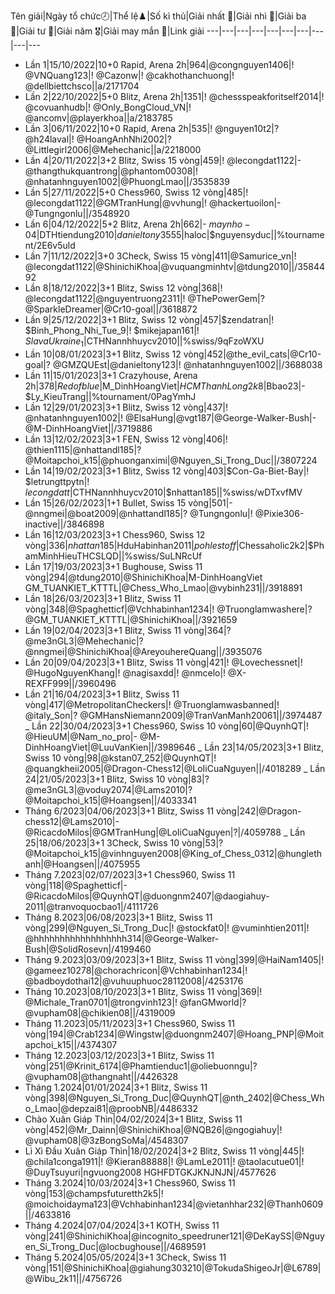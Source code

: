 Tên giải|Ngày tổ chức🕗|Thể lệ♟️|Số kì thủ|Giải nhất 🥇|Giải nhì 🥈|Giải ba 🥉|Giải tư 🏅|Giải năm 🎖️|Giải may mắn 🌟|Link giải
---|---|---|---|---|---|---|---|---|---
* Lần 1|15/10/2022|10+0 Rapid, Arena 2h|964|@congnguyen1406|! @VNQuang123|! @Cazonw|! @cakhothanchuong|! @dellbiettchsco||a/2171704
* Lần 2|22/10/2022|5+0 Blitz, Arena 2h|1351|! @chessspeakforitself2014|! @covuanhudb|! @Only_BongCloud_VN|! @ancomv|@playerkhoa||a/2183785
* Lần 3|06/11/2022|10+0 Rapid, Arena 2h|535|! @nguyen10t2|? @h24laval|! @HoangAnhNhi2002|? @Littlegirl2006|@Mehechanic||a/2218000
* Lần 4|20/11/2022|3+2 Blitz, Swiss 15 vòng|459|! @lecongdat1122|- @thangthukquantrong|@phantom00308|! @nhatanhnguyen1002|@PhuongLmao||/3535839
* Lần 5|27/11/2022|5+0 Chess960, Swiss 12 vòng|485|! @lecongdat1122|@GMTranHung|@vvhung|! @hackertuoilon|- @Tungngonlu||/3548920
* Lần 6|04/12/2022|5+2 Blitz, Arena 2h|662|- $maynho-04|$DTHtiendung2010|$danieltony3555|$haloc|$nguyensyduc||%tournament/2E6v5uld
* Lần 7|11/12/2022|3+0 3Check, Swiss 15 vòng|411|@Samurice_vn|! @lecongdat1122|@ShinichiKhoa|@vuquangminhtv|@tdung2010||/3584492
* Lần 8|18/12/2022|3+1 Blitz, Swiss 12 vòng|368|! @lecongdat1122|@nguyentruong2311|! @ThePowerGem|? @SparkleDreamer|@Cr10-goal||/3618872
* Lần 9|25/12/2022|3+1 Blitz, Swiss 12 vòng|457|$zendatran|! $Binh_Phong_Nhi_Tue_9|! $mikejapan161|! $SlavaUkraine_1|$CTHNannhhuycv2010||%swiss/9qFzoWXU
* Lần 10|08/01/2023|3+1 Blitz, Swiss 12 vòng|452|@the_evil_cats|@Cr10-goal|? @GMZQUEst|@danieltony123|! @nhatanhnguyen1002||/3688038
* Lần 11|15/01/2023|3+1 Crazyhouse, Arena 2h|378|$Redofblue|$M_DinhHoangViet|$HCMThanhLong2k8|$Bbao23|- $Ly_KieuTrang||%tournament/0PagYmhJ
* Lần 12|29/01/2023|3+1 Blitz, Swiss 12 vòng|437|! @nhatanhnguyen1002|! @ElsaHung|@vgt187|@George-Walker-Bush|- @M-DinhHoangViet||/3719886
* Lần 13|12/02/2023|3+1 FEN, Swiss 12 vòng|406|! @thien1115|@nhattandl185|? @Moitapchoi_k15|@phuonganximi|@Nguyen_Si_Trong_Duc||/3807224
* Lần 14|19/02/2023|3+1 Blitz, Swiss 12 vòng|403|$Con-Ga-Biet-Bay|! $letrungttpytn|! $lecongdatt|$CTHNannhhuycv2010|$nhattan185||%swiss/wDTxvfMV
* Lần 15|26/02/2023|1+1 Bullet, Swiss 15 vòng|501|- @nngmei|@boat2009|@nhattandl185|? @Tungngonlu|! @Pixie306-inactive||/3846898
* Lần 16|12/03/2023|3+1 Chess960, Swiss 12 vòng|336|$nhattan185|$HduHabinhan2011|$pohlestoff|$Chessaholic2k2|$PhamMinhHieuTHCSLQD||%swiss/SuLNRcUf
* Lần 17|19/03/2023|3+1 Bughouse, Swiss 11 vòng|294|@tdung2010|@ShinichiKhoa|M-DinhHoangViet GM_TUANKIET_KTTTL|@Chess_Who_Lmao|@vybinh231||/3918891
* Lần 18|26/03/2023|3+1 Blitz, Swiss 11 vòng|348|@Spaghetticf|@Vchhabinhan1234|! @Truonglamwashere|? @GM_TUANKIET_KTTTL|@ShinichiKhoa||/3921659
* Lần 19|02/04/2023|3+1 Blitz, Swiss 11 vòng|364|? @me3nGL3|@Mehechanic|? @nngmei|@ShinichiKhoa|@AreyouhereQuang||/3935076
* Lần 20|09/04/2023|3+1 Blitz, Swiss 11 vòng|421|! @Lovechessnet|! @HugoNguyenKhang|! @nagisaxdd|! @nmcelo|! @X-REXFF999||/3960496
* Lần 21|16/04/2023|3+1 Blitz, Swiss 11 vòng|417|@MetropolitanCheckers|! @Truonglamwasbanned|! @italy_Son|? @GMHansNiemann2009|@TranVanManh20061||/3974487
_ Lần 22|30/04/2023|3+1 Chess960, Swiss 10 vòng|60|@QuynhQT|! @HieuUM|@Nam_no_pro|- @M-DinhHoangViet|@LuuVanKien||/3989646
_ Lần 23|14/05/2023|3+1 Blitz, Swiss 10 vòng|98|@kstan07_252|@QuynhQT|! @quangkheii2005|@Dragon-Chess12|@LoIiCuaNguyen||/4018289
_ Lần 24|21/05/2023|3+1 Blitz, Swiss 10 vòng|83|? @me3nGL3|@voduy2074|@Lams2010|? @Moitapchoi_k15|@Hoangsen||/4033341
* Tháng 6/2023|04/06/2023|3+1 Blitz, Swiss 11 vòng|242|@Dragon-chess12|@Lams2010|- @RicacdoMilos|@GMTranHung|@LoIiCuaNguyen|?|/4059788
_ Lần 25|18/06/2023|3+1 3Check, Swiss 10 vòng|53|? @Moitapchoi_k15|@vinhnguyen2008|@King_of_Chess_0312|@hunglethanh|@Hoangsen||/4075955
* Tháng 7.2023|02/07/2023|3+1 Chess960, Swiss 11 vòng|118|@Spaghetticf|- @RicacdoMilos|@QuynhQT|@duongnm2407|@daogiahuy-2011|@tranvoquocbao1|/4111726
* Tháng 8.2023|06/08/2023|3+1 Blitz, Swiss 11 vòng|299|@Nguyen_Si_Trong_Duc|! @stockfat0|! @vuminhtien2011|! @hhhhhhhhhhhhhhhhhh314|@George-Walker-Bush|@SolidRosevn|/4199460
* Tháng 9.2023|03/09/2023|3+1 Blitz, Swiss 11 vòng|399|@HaiNam1405|! @gameez10278|@chorachricon|@Vchhabinhan1234|! @badboydothai12|@vuhuuphuoc28112008|/4253176
* Tháng 10.2023|08/10/2023|3+1 Blitz, Swiss 11 vòng|369|! @Michale_Tran0701|@trongvinh123|! @fanGMworld|? @vupham08|@chikien08||/4319009
* Tháng 11.2023|05/11/2023|3+1 Chess960, Swiss 11 vòng|194|@Crab1234|@Wingstw|@duongnm2407|@Hoang_PNP|@Moitapchoi_k15||/4374307
* Tháng 12.2023|03/12/2023|3+1 Blitz, Swiss 11 vòng|251|@Krinit_6174|@Phamtienduc1|@oliebuonngu|? @vupham08|@thangnaht||/4426328
* Tháng 1.2024|01/01/2024|3+1 Blitz, Swiss 11 vòng|398|@Nguyen_Si_Trong_Duc|@QuynhQT|@nth_2402|@Chess_Who_Lmao|@depzai81|@proobNB|/4486332
* Chào Xuân Giáp Thìn|04/02/2024|3+1 Blitz, Swiss 11 vòng|452|@Mr_Dainn|@ShinichiKhoa|@NQB26|@ngogiahuy|! @vupham08|@3zBongSoMa|/4548307
* Lì Xì Đầu Xuân Giáp Thìn|18/02/2024|3+2 Blitz, Swiss 11 vòng|445|! @chila1conga1911|! @Kieran88888|! @LamLe2011|! @taolacutue01|! @DuyTsuyuri|ngvuong2008 HGHFDTGKJKNJNJN|/4577626
* Tháng 3.2024|10/03/2024|3+1 Chess960, Swiss 11 vòng|153|@champsfuturetth2k5|! @moichoidayma123|@Vchhabinhan1234|@vietanhhar232|@Thanh0609||/4633816
* Tháng 4.2024|07/04/2024|3+1 KOTH, Swiss 11 vòng|241|@ShinichiKhoa|@incognito_speedruner121|@DeKaySS|@Nguyen_Si_Trong_Duc|@locbughouse||/4689591
* Tháng 5.2024|05/05/2024|3+1 3Check, Swiss 11 vòng|151|@ShinichiKhoa|@giahung303210|@TokudaShigeoJr|@L6789|@Wibu_2k11||/4756726
